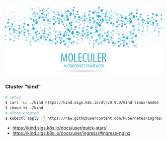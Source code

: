 [![Moleculer logo](./banner-moleculer.png)](https://moleculer.services/)

### Cluster "kind"

```sh
# setup
$ curl -Lo ./kind https://kind.sigs.k8s.io/dl/v0.9.0/kind-linux-amd64
$ chmod +x ./kind
# after created
$ kubectl apply -f https://raw.githubusercontent.com/kubernetes/ingress-nginx/master/deploy/static/provider/kind/deploy.yaml
```

* https://kind.sigs.k8s.io/docs/user/quick-start/
* https://kind.sigs.k8s.io/docs/user/ingress/#ingress-nginx
